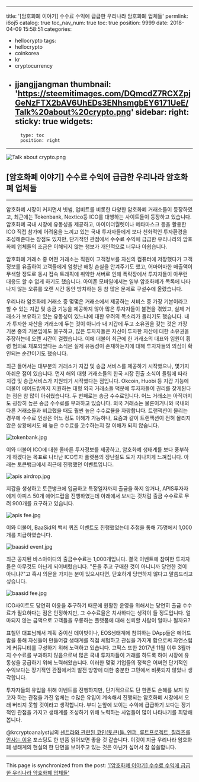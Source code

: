 
---
title: '[암호화폐 이야기] 수수료 수익에 급급한 우리나라 암호화폐 업체들'
permlink: i6oj5
catalog: true
toc_nav_num: true
toc: true
position: 9999
date: 2018-04-09 15:58:51
categories:
- hellocrypto
tags:
- hellocrypto
- coinkorea
- kr
- cryptocurrency
- jjangjjangman
thumbnail: 'https://steemitimages.com/DQmcdZ7RCXZpjGeNzFTX2bAV6UhEDs3ENhsmgbEY6171UeE/Talk%20about%20crypto.png'
sidebar:
    right:
        sticky: true
widgets:
    -
        type: toc
        position: right
---


![Talk about crypto.png](https://steemitimages.com/DQmcdZ7RCXZpjGeNzFTX2bAV6UhEDs3ENhsmgbEY6171UeE/Talk%20about%20crypto.png)

## [암호화폐 이야기] 수수료 수익에 급급한 우리나라 암호화폐 업체들
***

암호화폐 시장이 커지면서 빗썸, 업비트를 비롯한 다양한 암호화폐 거래소들이 등장하였고, 최근에는 Tokenbank, Nextico등 ICO를 대행하는 사이트들이 등장하고 있습니다. 암호화폐 국내 시장에 유동성을 제공하고, 마이이더월렛이나 메타마스크 등을 활용한 ICO 직접 참가에 어려움을 느끼고 있는 국내 투자자들에게 보다 친화적인 투자환경을 조성해준다는 장점도 있지만, 단기적인 관점에서 수수료 수익에 급급한 우리나라의 암호화폐 업체들의 조금은 이해되지 않는 행보가 개인적으로 너무나 아쉽습니다.

암호화폐 거래소 중 어떤 거래소는 직원이 고객정보를 자신의 컴퓨터에 저장했다가 고객정보를 유출하여 고객들에게 엄청난 해킹 손실을 안겨주기도 했고, 어마어마한 매출액이 무색할 정도로 동시 접속 트래픽에 취약한 서버로 인해 폭락장에서 투자자들이 아무런 대응도 할 수 없게 하기도 했습니다. 아이폰 모바일에서는 일부 암호화폐가 목록에 나타나지 않는 오류를 오랜 시간 동안 방치하는 등 참 많은 문제로 구설수에 올랐습니다.

우리나라 암호화폐 거래소 중 몇몇은 거래소에서 제공하는 서비스 중 가장 기본이라고 할 수 있는 지갑 및 송금 기능을 제공하지 않아 많은 투자자들이 불편을 겪었고, 실제 거래소가 보유하고 있는 유동성이 있느냐에 대한 우려의 목소리가 들리기도 했습니다. 내가 투자한 자산을 거래소에 두는 것이 아니라 내 지갑에 두고 소유권을 갖는 것은 가장 기본 중의 기본임에도 불구하고, 많은 투자자들은 자신이 투자한 자산에 대한 소유권을 주장하는데 오랜 시간이 걸렸습니다. 이에 더불어 최근에 한 거래소의 대표와 임원이 횡령 혐의로 체포되었다는 소식은 실제 유동성이 존재하는지에 대해 투자자들의 의심이 확인되는 순간이기도 했습니다.

최근 들어서는 대부분의 거래소가 지갑 및 송금 서비스를 제공하기 시작했으나, 몇가지 아쉬운 점이 있습니다. 먼저 해외 대형 거래소들의 한국 시장 진출 소식이 들림에 따라 지갑 및 송금서비스가 지원되기 시작했다는 점입니다. Okcoin, Huobi 등 지갑 기능에 더불어 에어드랍까지 지원하는 대형 외국 거래소들 덕분에 투자자들이 권리를 찾게된다는 점은 참 많이 아쉬웠습니다. 두 번째로는 송금 수수료입니다. 어느 거래소는 아직까지도 굉장히 높은 송금 수수료를 부과하고 있습니다. 외국 거래소는 물론이거니와 국내의 다른 거래소들과 비교했을 때도 훨씬 높은 수수료율을 자랑합니다. 트랜잭션이 몰리는 경우에 수수료 인상은 어느 정도 이해가 가능하나, 요즘과 같이 트랜잭션이 전혀 몰리지 않은 상황에서도 왜 높은 수수료를 고수하는지 잘 이해가 되지 않습니다.


![tokenbank.jpg](https://steemitimages.com/DQmSaDJSDspePC2Ex5CQtSpe2gPtJsd5LkrW4Hgww6YWxW9/tokenbank.jpg)

이와 더불어 ICO에 대한 올바른 투자정보를 제공하고, 암호화폐 생태계를 보다 풍부하게 하겠다는 목표로 나타난 ICO투자 플랫폼의 장난질도 도가 지나치게 느껴집니다. 아래는 토큰뱅크에서 최근에 진행했던 이벤트입니다.

![apis airdrop.jpg](https://steemitimages.com/DQmNqCwiBH2c8vvU6WG3JCWHFUHUuGDstiCz2uajtG54bfw/apis%20airdrop.jpg)

지갑을 생성하고 토큰뱅크에 입금하고 특정일자까지 출금을 하지 않거나, APIS투자자에게 아피스 50개 에어드랍을 진행하였는데 아래에서 보시는 것처럼 출금 수수료로 무려 900개를 요구하고 있습니다.

 ![apis fee.jpg](https://steemitimages.com/DQmV9GmLEPLdhdpSyp7yZN8wXaupvqQTJXni7GQhTwSqVz4/apis%20fee.jpg)

 이와 더불어, BaaSid의 백서 퀴즈 이벤트도 진행했었는데 추첨을 통해 75명에서 1,000개를 지급하였습니다.

![baasid event.jpg](https://steemitimages.com/DQmQu4LFKHbSGuUWzt6pAZLMwd6vVMUqZMuHQKgxCbYa2FP/baasid%20event.jpg)

최근 공지된 바스아이디의 출금수수료는 1,000개입니다. 결국 이벤트에 참여한 투자자들은 아무것도 아닌게 되어버렸습니다. "돈을 주고 구매한 것이 아니니까 당연한 것이 아니냐?"고 혹시 의문을 가지는 분이 있으시다면, 단호하게 당연하지 않다고 말씀드리고 싶습니다. 

![baasid fee.jpg](https://steemitimages.com/DQmY8XbiU3PpNi7DXUEu2BBCdpy4cqLh48bNspniud69Ljj/baasid%20fee.jpg)

ICO사이트도 당연히 이윤을 추구하기 때문에 원활한 운영을 위해서는 당연히 출금 수수료가 필요하다는 점은 인정하지만, 그 수수료율은 치사하다는 생각이 들 정도입니다. 얼마되지 않는 금액으로 고객들을 우롱하는 플랫폼에 대해 신뢰할 사람이 얼마나 될까요?

표철민 대표님께서 계획 중이신 데이빗이나, EOS생태계에 참여하는 DApp들은 에어드랍을 통해 자신들이 만들어갈 생태계를 직접 체험하고 관심을 가지게 함으로써 자연스럽게 커뮤니티를 구성하기 위해 노력하고 있습니다. 고팍스 또한 2017년 11월 이후 3월까지 수수료를 부과하지 않음으로써 많은 국내 투자자들이 거래를 하도록 하여 시장에 유동성을 공급하기 위해 노력해왔습니다. 이러한 몇몇 기업들의 정책은 어쩌면 단기적인 수익보다는 장기적인 관점에서의 발전 방향에 대한 충분한 고민에서 비롯되지 않았나 생각합니다. 

투자자들의 유입을 위해 이벤트를 진행하지만, 단기적으로도 단 한푼도 손해를 보지 않고자 하는 관점을 가진 업체는 수많은 유입이 계속해서 진행되는 암호화폐 시장에서 오래 버티지 못할 것이라고 생각합니다. 부디 눈앞에 보이는 수익에 급급하기 보다는 장기적인 관점을 가지고 생태계를 조성하기 위해 노력하는 사업들이 많이 나타나기를 희망해봅니다. 

@krcryptoanalyst님의 [센트라와 관련된 코인(토큰)들. 엔퍼 ,루트프로젝트, 칠리즈를 안사는 이유](https://steemit.com/kr/@krcryptoanalyst/5rrutu) 포스팅도 한 번쯤 읽어보면 좋을 것 같습니다. 이것이 지금 우리나라 암호화폐 생태계의 현실의 한 단면을 보여주고 있는 것은 아닌가 싶어서 참 씁쓸합니다.

- - -

This page is synchronized from the post: ['[암호화폐 이야기] 수수료 수익에 급급한 우리나라 암호화폐 업체들'](https://steemit.com/@donekim/i6oj5)
